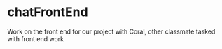 # chatFrontEnd
Work on the front end for our project with Coral, other classmate tasked with front end work
